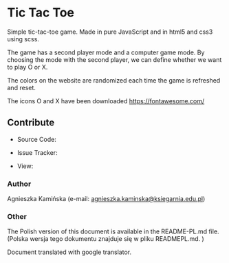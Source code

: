 # Tic Tac Toe

Simple tic-tac-toe game. Made in pure JavaScript and in html5 and css3 using scss.

The game has a second player mode and a computer game mode. By choosing the mode with the second player, we can define whether we want to play O or X.

The colors on the website are randomized each time the game is refreshed and reset.

The icons O and X have been downloaded https://fontawesome.com/

## Contribute

* Source Code:

* Issue Tracker:

* View:

### Author

Agnieszka Kamińska (e-mail: agnieszka.kaminska@ksiegarnia.edu.pl)

### Other

The Polish version of this document is available in the README-PL.md file. (Polska wersja tego dokumentu znajduje się w pliku READMEPL.md. )

Document translated with google translator.







